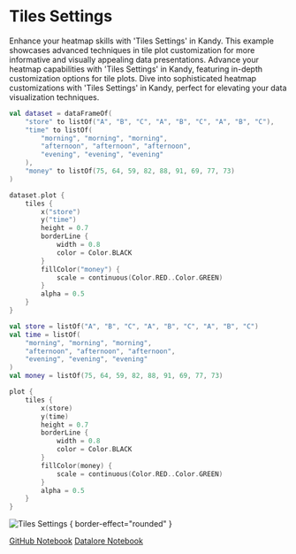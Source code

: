 # Tiles Settings

<web-summary>
Enhance your heatmap skills with 'Tiles Settings' in Kandy.
This example showcases advanced techniques in tile plot customization for more informative and visually appealing data presentations.
</web-summary>

<card-summary>
Advance your heatmap capabilities with 'Tiles Settings' in Kandy, featuring in-depth customization options for tile plots.
</card-summary>

<link-summary>
Dive into sophisticated heatmap customizations with 'Tiles Settings' in Kandy, perfect for elevating your data visualization techniques.
</link-summary>


<!---IMPORT org.jetbrains.kotlinx.kandy.letsplot.samples.Tiles-->

<!---FUN tiles_settings-->
<tabs>
<tab title="Dataframe">

```kotlin
val dataset = dataFrameOf(
    "store" to listOf("A", "B", "C", "A", "B", "C", "A", "B", "C"),
    "time" to listOf(
        "morning", "morning", "morning",
        "afternoon", "afternoon", "afternoon",
        "evening", "evening", "evening"
    ),
    "money" to listOf(75, 64, 59, 82, 88, 91, 69, 77, 73)
)

dataset.plot {
    tiles {
        x("store")
        y("time")
        height = 0.7
        borderLine {
            width = 0.8
            color = Color.BLACK
        }
        fillColor("money") {
            scale = continuous(Color.RED..Color.GREEN)
        }
        alpha = 0.5
    }
}
```

</tab>
<tab title="Collections">

```kotlin
val store = listOf("A", "B", "C", "A", "B", "C", "A", "B", "C")
val time = listOf(
    "morning", "morning", "morning",
    "afternoon", "afternoon", "afternoon",
    "evening", "evening", "evening"
)
val money = listOf(75, 64, 59, 82, 88, 91, 69, 77, 73)

plot {
    tiles {
        x(store)
        y(time)
        height = 0.7
        borderLine {
            width = 0.8
            color = Color.BLACK
        }
        fillColor(money) {
            scale = continuous(Color.RED..Color.GREEN)
        }
        alpha = 0.5
    }
}
```

</tab></tabs>
<!---END-->

![Tiles Settings](tiles_settings.svg) { border-effect="rounded" }

<seealso style="cards">
       <category ref="example-ktnb">
           <a href="https://github.com/Kotlin/kandy/blob/main/examples/notebooks/lets-plot/samples/tiles/tiles_settings.ipynb" summary="View the notebook on our GitHub repository">GitHub Notebook</a>
           <a href="https://datalore.jetbrains.com/report/static/KQKedA4jDrKu63O53gEN0z/oL9KrIPXv0nJPfp62Yrv26" summary="Experiment with this example on Datalore">Datalore Notebook</a>
       </category>
</seealso>
